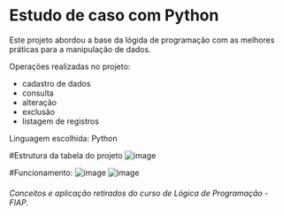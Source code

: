 # Estudo de caso com Python 
Este projeto abordou a base da lógida de programação com as melhores práticas para a manipulação de dados. 

Operações realizadas no projeto: 
- cadastro de dados
- consulta 
- alteração
- exclusão
- listagem de registros

Linguagem escolhida: Python 

#Estrutura da tabela do projeto 
![image](https://github.com/Ayla-Carolina/Estudo_de_caso_com_Python/assets/84017026/bb0c4705-5809-4be3-86e6-5393adfdf16c)

#Funcionamento: 
![image](https://github.com/Ayla-Carolina/Estudo_de_caso_com_Python/assets/84017026/685b7c85-df23-432a-af76-d5bbff7ae5bc)
![image](https://github.com/Ayla-Carolina/Estudo_de_caso_com_Python/assets/84017026/bd475239-7ade-4308-965d-9c3c020b8d78)


###### Conceitos e aplicação retirados do curso de Lógica de Programação - FIAP. 
